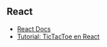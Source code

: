 ## React

* [React Docs](https://facebook.github.io/react/docs/hello-world.html)
* [Tutorial: TicTacToe en React](https://facebook.github.io/react/tutorial/tutorial.html)

